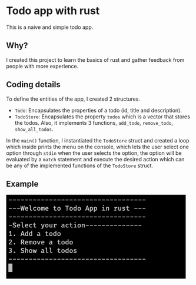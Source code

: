 # Todo app with rust

This is a naive and simple todo app.

## Why?
I created this project to learn the basics of rust and gather feedback from
people with more experience.


## Coding details
To define the entities of the app, I created 2 structures.

- `Todo`: Encapsulates the properties of a todo (id, title and description).
- `TodoStore`: Encapsulates the property `todos` which is a vector that stores the todos.
Also, it implements 3 functions, `add_todo`, `remove_todo`, `show_all_todos`.

In the `main()` function, I instantiated the `TodoStore` struct and created a loop
which inside prints the menu on the console, which lets the user select one option through `stdin`
when the user selects the option, the option will be evaluated by a `match` statement and execute
the desired action which can be any of the implemented functions of the `TodoStore` struct.

## Example

![todo example](./assets/todo-example.gif)
